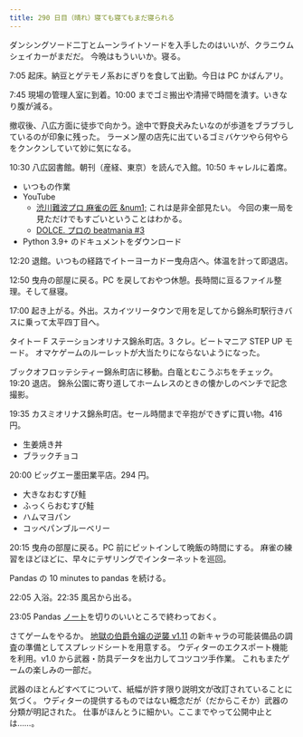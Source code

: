 ```yaml
---
title: 290 日目（晴れ）寝ても寝てもまだ寝られる
---
```


ダンシングソード二丁とムーンライトソードを入手したのはいいが、クラニウムシェイカーがまだだ。
今晩はもういいか。寝る。

7:05 起床。納豆とゲテモノ系おにぎりを食して出勤。今日は PC かばんアリ。

7:45 現場の管理人室に到着。10:00 までゴミ搬出や清掃で時間を潰す。いきなり腹が減る。

撤収後、八広方面に徒歩で向かう。途中で野良犬みたいなのが歩道をブラブラしているのが印象に残った。
ラーメン屋の店先に出ているゴミバケツやら何やらをクンクンしていて妙に気になる。

10:30 八広図書館。朝刊（産経、東京）を読んで入館。10:50 キャレルに着席。

* いつもの作業
* YouTube
  * [渋川難波プロ 麻雀の匠 &num1;](https://www.youtube.com/watch?v=JGkxkOTgBrw) これは是非全部見たい。
    今回の東一局を見ただけでもすごいということはわかる。
  * [DOLCE. プロの beatmania &#x23;3](https://www.youtube.com/watch?v=to1J9qqakCI)
* Python 3.9+ のドキュメントをダウンロード

12:20 退館。いつもの経路でイトーヨーカドー曳舟店へ。体温を計って即退店。

12:50 曳舟の部屋に戻る。PC を戻しておやつ休憩。長時間に亘るファイル整理。そして昼寝。

17:00 起き上がる。外出。スカイツリータウンで用を足してから錦糸町駅行きバスに乗って太平四丁目へ。

タイトー F ステーションオリナス錦糸町店。3 クレ。ビートマニア STEP UP モード。
オマケゲームのルーレットが大当たりにならないようになった。

ブックオフロッテシティー錦糸町店に移動。白竜とむこうぶちをチェック。19:20 退店。
錦糸公園に寄り道してホームレスのときの懐かしのベンチで記念撮影。

19:35 カスミオリナス錦糸町店。セール時間まで辛抱ができずに買い物。416 円。

* 生姜焼き丼
* ブラックチョコ

20:00 ビッグエー墨田業平店。294 円。

* 大きなおむすび鮭
* ふっくらおむすび鮭
* ハムマヨパン
* コッペパンブルーベリー

20:15 曳舟の部屋に戻る。PC 前にピットインして晩飯の時間にする。
麻雀の練習をほどほどに、早々にテザリングでインターネットを巡回。

Pandas の 10 minutes to pandas を続ける。

22:05 入浴。22:35 風呂から出る。

23:05 Pandas [ノート][note]を切りのいいところで終わっておく。

さてゲームをやるか。
[地獄の伯爵令嬢の逆襲 v1.11][bshf21a] の新キャラの可能装備品の調査の準備としてスプレッドシートを用意する。
ウディターのエクスポート機能を利用。v1.0 から武器・防具データを出力してコツコツ手作業。
これもまたゲームの楽しみの一部だ。

武器のほとんどすべてについて、紙幅が許す限り説明文が改訂されていることに気づく。
ウディターの提供するものではない概念だが（だからこそか）武器の分類が明記された。
仕事がほんとうに細かい。ここまでやって公開中止とは……。

[bshf21a]: https://www.freem.ne.jp/win/game/24805
[note]: https://showa-yojyo.github.io/notebook/

